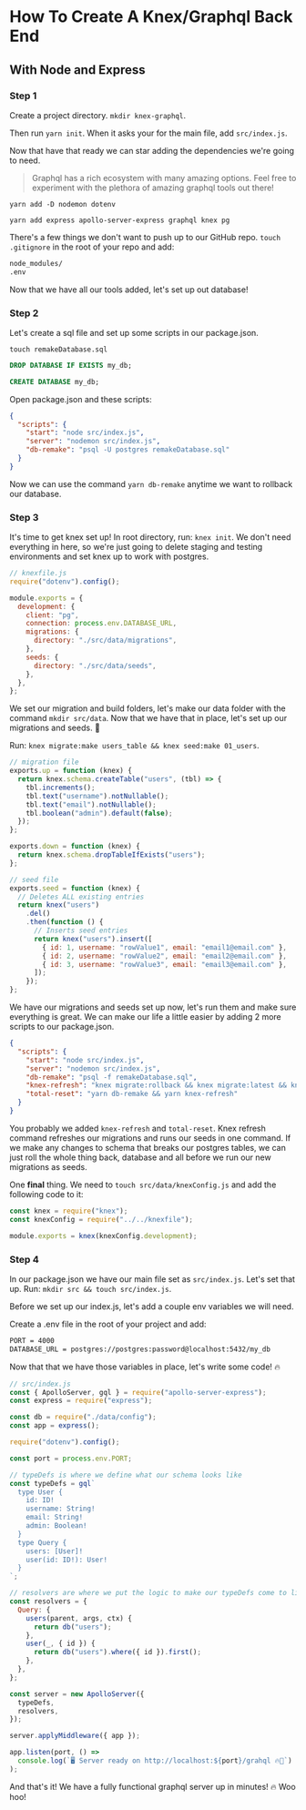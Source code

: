 # How To Create A Knex/Graphql Back End

## With Node and Express

### Step 1

Create a project directory. `mkdir knex-graphql`.

Then run `yarn init`. When it asks your for the main file, add `src/index.js`.

Now that have that ready we can star adding the dependencies we're going to need.

> Graphql has a rich ecosystem with many amazing options. Feel free to experiment with the plethora of amazing graphql tools out there!

`yarn add -D nodemon dotenv`

`yarn add express apollo-server-express graphql knex pg`

There's a few things we don't want to push up to our GitHub repo. `touch .gitignore` in the root of your repo and add:

```bash
node_modules/
.env
```

Now that we have all our tools added, let's set up out database!

### Step 2

Let's create a sql file and set up some scripts in our package.json.

`touch remakeDatabase.sql`

```sql
DROP DATABASE IF EXISTS my_db;

CREATE DATABASE my_db;
```

Open package.json and these scripts:

```json
{
  "scripts": {
    "start": "node src/index.js",
    "server": "nodemon src/index.js",
    "db-remake": "psql -U postgres remakeDatabase.sql"
  }
}
```

Now we can use the command `yarn db-remake` anytime we want to rollback our database.

### Step 3

It's time to get knex set up! In root directory, run: `knex init`. We don't need everything in here, so we're just going to delete staging and testing environments and set knex up to work with postgres.

```javascript
// knexfile.js
require("dotenv").config();

module.exports = {
  development: {
    client: "pg",
    connection: process.env.DATABASE_URL,
    migrations: {
      directory: "./src/data/migrations",
    },
    seeds: {
      directory: "./src/data/seeds",
    },
  },
};
```

We set our migration and build folders, let's make our data folder with the command `mkdir src/data`. Now that we have that in place, let's set up our migrations and seeds. 🌱

Run: `knex migrate:make users_table && knex seed:make 01_users`.

```javascript
// migration file
exports.up = function (knex) {
  return knex.schema.createTable("users", (tbl) => {
    tbl.increments();
    tbl.text("username").notNullable();
    tbl.text("email").notNullable();
    tbl.boolean("admin").default(false);
  });
};

exports.down = function (knex) {
  return knex.schema.dropTableIfExists("users");
};
```

```javascript
// seed file
exports.seed = function (knex) {
  // Deletes ALL existing entries
  return knex("users")
    .del()
    .then(function () {
      // Inserts seed entries
      return knex("users").insert([
        { id: 1, username: "rowValue1", email: "email1@email.com" },
        { id: 2, username: "rowValue2", email: "email2@email.com" },
        { id: 3, username: "rowValue3", email: "email3@email.com" },
      ]);
    });
};
```

We have our migrations and seeds set up now, let's run them and make sure everything is great. We can make our life a little easier by adding 2 more scripts to our package.json.

```json
{
  "scripts": {
    "start": "node src/index.js",
    "server": "nodemon src/index.js",
    "db-remake": "psql -f remakeDatabase.sql",
    "knex-refresh": "knex migrate:rollback && knex migrate:latest && knex seed:run",
    "total-reset": "yarn db-remake && yarn knex-refresh"
  }
}
```

You probably we added `knex-refresh` and `total-reset`. Knex refresh command refreshes our migrations and runs our seeds in one command. If we make any changes to schema that breaks our postgres tables, we can just roll the whole thing back, database and all before we run our new migrations as seeds.

One **final** thing. We need to `touch src/data/knexConfig.js` and add the following code to it:

```javascript
const knex = require("knex");
const knexConfig = require("../../knexfile");

module.exports = knex(knexConfig.development);
```

### Step 4

In our package.json we have our main file set as `src/index.js`. Let's set that up. Run: `mkdir src && touch src/index.js`.

Before we set up our index.js, let's add a couple env variables we will need.

Create a .env file in the root of your project and add:

```bash
PORT = 4000
DATABASE_URL = postgres://postgres:password@localhost:5432/my_db
```

Now that that we have those variables in place, let's write some code! 🔥

```javascript
// src/index.js
const { ApolloServer, gql } = require("apollo-server-express");
const express = require("express");

const db = require("./data/config");
const app = express();

require("dotenv").config();

const port = process.env.PORT;

// typeDefs is where we define what our schema looks like
const typeDefs = gql`
  type User {
    id: ID!
    username: String!
    email: String!
    admin: Boolean!
  }
  type Query {
    users: [User]!
    user(id: ID!): User!
  }
`;

// resolvers are where we put the logic to make our typeDefs come to life
const resolvers = {
  Query: {
    users(parent, args, ctx) {
      return db("users");
    },
    user(_, { id }) {
      return db("users").where({ id }).first();
    },
  },
};

const server = new ApolloServer({
  typeDefs,
  resolvers,
});

server.applyMiddleware({ app });

app.listen(port, () =>
  console.log(`🖥 Server ready on http://localhost:${port}/grahql 🔥🚀`)
);
```

And that's it! We have a fully functional graphql server up in minutes! 🔥 Woo hoo!
